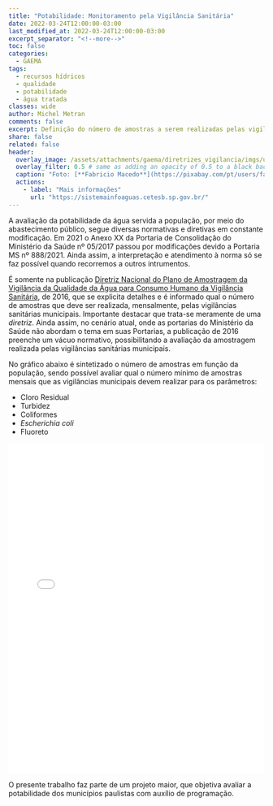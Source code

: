 ```yaml
---
title: "Potabilidade: Monitoramento pela Vigilância Sanitária"
date: 2022-03-24T12:00:00-03:00
last_modified_at: 2022-03-24T12:00:00-03:00
excerpt_separator: "<!--more-->"
toc: false
categories:
  - GAEMA
tags:
  - recursos hídricos
  - qualidade
  - potabilidade
  - água tratada
classes: wide
author: Michel Metran
comments: false
excerpt: Definição do número de amostras a serem realizadas pelas vigilâncias sanitárias municipais
share: false
related: false
header:
  overlay_image: /assets/attachments/gaema/diretrizes_vigilancia/imgs/unrecognizable-ecologist-standing-where-sewage.jpg
  overlay_filter: 0.5 # same as adding an opacity of 0.5 to a black background
  caption: "Foto: [**Fabricio Macedo**](https://pixabay.com/pt/users/fabriciomacedophotos-328534/?utm_source=link-attribution&amp;utm_medium=referral&amp;utm_campaign=image&amp;utm_content=1729544)"
  actions:
    - label: "Mais informações"
      url: "https://sistemainfoaguas.cetesb.sp.gov.br/"
---
```


A avaliação da potabilidade da água servida a população, por meio do abastecimento público, segue diversas normativas e diretivas em constante modificação. Em 2021 o Anexo XX da Portaria de Consolidação do Ministério da Saúde nº 05/2017 passou por modificações devido a Portaria MS nº 888/2021. Ainda assim, a interpretação e atendimento à norma só se faz possível quando recorremos a outros intrumentos.

É somente na publicação [Diretriz Nacional do Plano de Amostragem da Vigilância da Qualidade da Água para Consumo Humano da Vigilância Sanitária](http://bvsms.saude.gov.br/bvs/publicacoes/diretriz_nacional_plano_amostragem_agua.pdf), de 2016, que se explicita detalhes e é informado qual o número de amostras que deve ser realizada, mensalmente, pelas vigilâncias sanitárias municipais. Importante destacar que trata-se meramente de uma *diretriz*. Ainda assim, no cenário atual, onde as portarias do Ministério da Saúde não abordam o tema em suas Portarias, a publicação de 2016 preenche um vácuo normativo, possibilitando a avaliação da amostragem realizada pelas vigilâncias sanitárias municipais.

No gráfico abaixo é sintetizado o número de amostras em função da população, sendo possível avaliar qual o número mínimo de amostras mensais que as vigilâncias municipais devem realizar para os parâmetros:

- Cloro Residual
- Turbidez
- Coliformes
- *Escherichia coli*
- Fluoreto

<iframe src="/assets/attachments/gaema/diretrizes_vigilancia/data/n_amostras_habitantes.html" width="100%" height="650"  frameborder="0" allowfullscreen webkitallowfullscreen mozallowfullscreen oallowfullscreen msallowfullscreen></iframe>

<br>

O presente trabalho faz parte de um projeto maior, que objetiva avaliar a potabilidade dos municípios paulistas com auxílio de programação.
